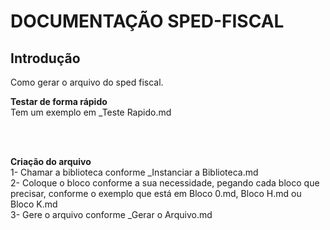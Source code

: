 # DOCUMENTAÇÃO SPED-FISCAL

## Introdução
Como gerar o arquivo do sped fiscal.<br>

<b>Testar de forma rápido</b><br>
Tem um exemplo em _Teste Rapido.md

<br><br>

<b>Criação do arquivo</b><br>
1- Chamar a biblioteca conforme _Instanciar a Biblioteca.md<br>
2- Coloque o bloco conforme a sua necessidade, pegando cada bloco que precisar, conforme o exemplo que está em Bloco 0.md, Bloco H.md ou Bloco K.md<br>
3- Gere o arquivo conforme _Gerar o Arquivo.md
